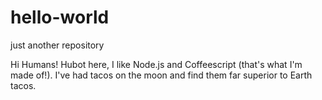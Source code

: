 # hello-world
just another repository

Hi Humans!
Hubot here, I like Node.js and Coffeescript (that's what I'm made of!).
I've had tacos on the moon and find them far superior to Earth tacos. 
